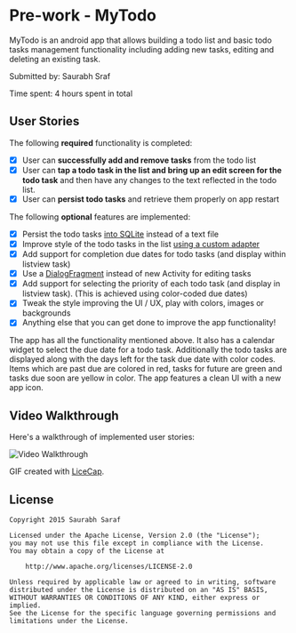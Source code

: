 # Pre-work - MyTodo

MyTodo is an android app that allows building a todo list and basic todo tasks management functionality including adding new tasks, editing and deleting an existing task.


Submitted by: Saurabh Sraf

Time spent: 4 hours spent in total

## User Stories

The following **required** functionality is completed:

* [x] User can **successfully add and remove tasks** from the todo list
* [x] User can **tap a todo task in the list and bring up an edit screen for the todo task** and then have any changes to the text reflected in the todo list.
* [x] User can **persist todo tasks** and retrieve them properly on app restart

The following **optional** features are implemented:

* [x] Persist the todo tasks [into SQLite](http://guides.codepath.com/android/Persisting-Data-to-the-Device#sqlite) instead of a text file
* [x] Improve style of the todo tasks in the list [using a custom adapter](http://guides.codepath.com/android/Using-an-ArrayAdapter-with-ListView)
* [x] Add support for completion due dates for todo tasks (and display within listview task)
* [x] Use a [DialogFragment](http://guides.codepath.com/android/Using-DialogFragment) instead of new Activity for editing tasks
* [x] Add support for selecting the priority of each todo task (and display in listview task). (This is achieved using color-coded due dates)
* [x] Tweak the style improving the UI / UX, play with colors, images or backgrounds
* [x] Anything else that you can get done to improve the app functionality!

The app has all the functionality mentioned above. It also has a calendar widget to select the due date for a todo task. Additionally the todo tasks are displayed along with the days left for the task due date with color codes. Items which are past due are colored in red, tasks for future are green and tasks due soon are yellow in color. The app features a clean UI with a new app icon.


## Video Walkthrough 

Here's a walkthrough of implemented user stories:

<img src='http://i.imgur.com/D7bd7Ad.gif' title='Video Walkthrough' width='' alt='Video Walkthrough' />

GIF created with [LiceCap](http://www.cockos.com/licecap/).


## License

    Copyright 2015 Saurabh Saraf

    Licensed under the Apache License, Version 2.0 (the "License");
    you may not use this file except in compliance with the License.
    You may obtain a copy of the License at

        http://www.apache.org/licenses/LICENSE-2.0

    Unless required by applicable law or agreed to in writing, software
    distributed under the License is distributed on an "AS IS" BASIS,
    WITHOUT WARRANTIES OR CONDITIONS OF ANY KIND, either express or implied.
    See the License for the specific language governing permissions and
    limitations under the License.
